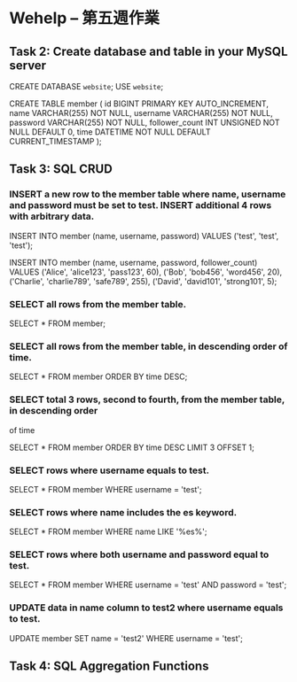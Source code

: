 # Wehelp – 第五週作業

## Task 2: Create database and table in your MySQL server

CREATE DATABASE `website`;
USE `website`;

CREATE TABLE member (
    id BIGINT PRIMARY KEY AUTO_INCREMENT,
    name VARCHAR(255) NOT NULL,
    username VARCHAR(255) NOT NULL,
    password VARCHAR(255) NOT NULL,
    follower_count INT UNSIGNED NOT NULL DEFAULT 0,
    time DATETIME NOT NULL DEFAULT CURRENT_TIMESTAMP
);

## Task 3: SQL CRUD

### INSERT a new row to the member table where name, username and password must be set to test. INSERT additional 4 rows with arbitrary data.

INSERT INTO member (name, username, password) 
VALUES ('test', 'test', 'test');

INSERT INTO member (name, username, password, follower_count)
VALUES 
('Alice', 'alice123', 'pass123', 60),
('Bob', 'bob456', 'word456', 20),
('Charlie', 'charlie789', 'safe789', 255),
('David', 'david101', 'strong101', 5);

### SELECT all rows from the member table.

SELECT * FROM member;

### SELECT all rows from the member table, in descending order of time.

SELECT * FROM member ORDER BY time DESC;

### SELECT total 3 rows, second to fourth, from the member table, in descending order
of time

SELECT * FROM member ORDER BY time DESC LIMIT 3 OFFSET 1;

### SELECT rows where username equals to test.

SELECT * FROM member WHERE username = 'test';

### SELECT rows where name includes the es keyword.

SELECT * FROM member WHERE name LIKE '%es%';

### SELECT rows where both username and password equal to test.

SELECT * FROM member WHERE username = 'test' AND password = 'test';

### UPDATE data in name column to test2 where username equals to test.

UPDATE member 
SET name = 'test2'
WHERE username = 'test';

## Task 4: SQL Aggregation Functions



